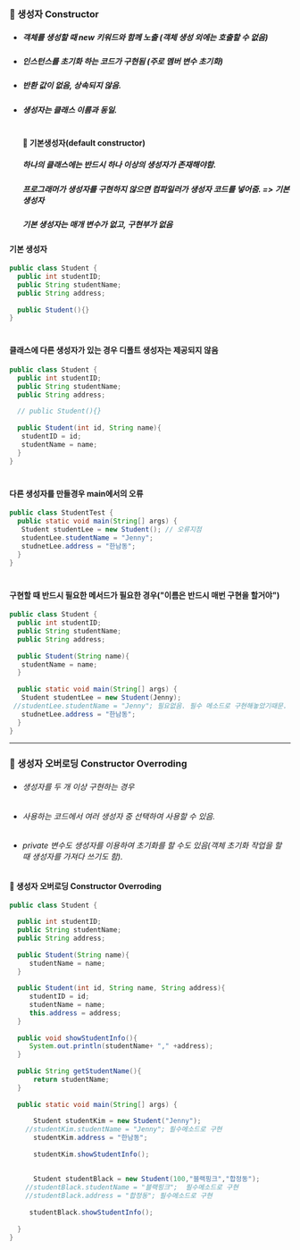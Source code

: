 ### :pushpin: 생성자 Constructor
* ##### 객체를 생성할 때 new 키워드와 함께 노출 (객체 생성 외에는 호출할 수 없음)
* ##### 인스턴스를 초기화 하는 코드가 구현됨 (주로 멤버 변수 초기화)
* ##### 반환 값이 없음, 상속되지 않음.
* ##### 생성자는 클래스 이름과 동일.   
   #
   #### :round_pushpin: 기본생성자(default constructor)
   ##### 하나의 클래스에는 반드시 하나 이상의 생성자가 존재해야함.    
   ##### 프로그래머가 생성자를 구현하지 않으면 컴파일러가 생성자 코드를 넣어줌. => 기본 생성자   
   ##### 기본 생성자는 매개 변수가 없고, 구현부가 없음   
   
 
#### 기본 생성자
```java
public class Student {
  public int studentID;
  public String studentName;
  public String address;
  
  public Student(){}
}
```
   #
#### 클래스에 다른 생성자가 있는 경우 디폴트 생성자는 제공되지 않음
```java
public class Student {
  public int studentID;
  public String studentName;
  public String address;
  
  // public Student(){}
  
  public Student(int id, String name){
   studentID = id;
   studentName = name;
  }
}
```
   #
#### 다른 생성자를 만들경우 main에서의 오류
```java
public class StudentTest {
  public static void main(String[] args) {
   Student studentLee = new Student(); // 오류지점
   studentLee.studentName = "Jenny";
   studnetLee.address = "한남동";
  }
}
```
   #
#### 구현할 때 반드시 필요한 메서드가 필요한 경우("이름은 반드시 매번 구현을 할거야")
```java
public class Student {
  public int studentID;
  public String studentName;
  public String address;
  
  public Student(String name){
   studentName = name;
  }
  
  public static void main(String[] args) {
   Student studentLee = new Student(Jenny); 
 //studentLee.studentName = "Jenny"; 필요없음. 필수 메소드로 구현해놓았기때문.
   studnetLee.address = "한남동";
  }
}
```
    
       
  -----------------------------------------
### :pushpin: 생성자 오버로딩 Constructor Overroding
* ###### 생성자를 두 개 이상 구현하는 경우
* ###### 사용하는 코드에서 여러 생성자 중 선택하여 사용할 수 있음.
* ###### private 변수도 생성자를 이용하여 초기화를 할 수도 있음(객체 초기화 작업을 할 때 생성자를 가져다 쓰기도 함).

#### :round_pushpin: 생성자 오버로딩 Constructor Overroding
```java
public class Student {

  public int studentID;
  public String studentName;
  public String address;
  
  public Student(String name){
     studentName = name;
  }
  
  public Student(int id, String name, String address){
     studentID = id;
     studentName = name;
     this.address = address;
  }
  
  public void showStudentInfo(){
     System.out.println(studentName+ "," +address);
  }
  
  public String getStudentName(){
      return studentName;
  }
  
  public static void main(String[] args) {
  
      Student studentKim = new Student("Jenny"); 
    //studentKim.studentName = "Jenny"; 필수메소드로 구현
      studentKim.address = "한남동";
      
      studentKim.showStudentInfo();
      
      
      Student studentBlack = new Student(100,"블랙핑크","합정동"); 
    //studentBlack.studentName = "블랙핑크";  필수메소드로 구현
    //studentBlack.address = "합정동"; 필수메소드로 구현
      
     studentBlack.showStudentInfo();
      
  }
}
```







